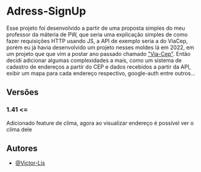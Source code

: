 # Adress-SignUp
Esse projeto foi desenvolvido a partir de uma proposta simples do meu professor da máteria de PW, que seria uma explicação simples de como fazer requisições HTTP usando JS, a API de exemplo seria a do ViaCep, porém eu já havia desenvolvido um projeto nesses moldes lá em 2022, em um projeto que que vim a postar ano passado chamado ["Via-Cep"](https://github.com/Victor-Lis/ViaCep).
Então decidi adicionar algumas complexidades a mais, como um sistema de cadastro de endereços a partir do CEP e dados recebidos a partir da API, exibir um mapa para cada endereço respectivo, google-auth entre outros...

## Versões 

### 1.41 <=
Adicionado feature de clima, agora ao visualizar endereço é possível ver o clima dele

## Autores
- [@Victor-Lis]("https://github.com/Victor-Lis")
